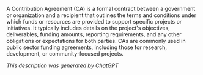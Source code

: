 A Contribution Agreement (CA) is a formal contract between a government or organization and a recipient that outlines the terms and conditions under which funds or resources are provided to support specific projects or initiatives. It typically includes details on the project's objectives, deliverables, funding amounts, reporting requirements, and any other obligations or expectations for both parties. CAs are commonly used in public sector funding agreements, including those for research, development, or community-focused projects.

*This description was generated by ChatGPT*